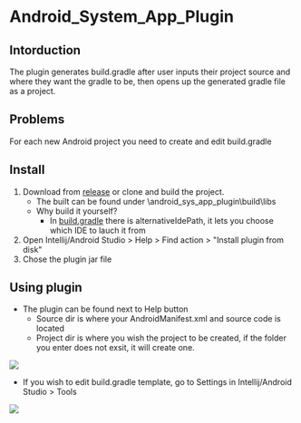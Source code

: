 # Android_System_App_Plugin
## Intorduction
The plugin generates build.gradle after user inputs their project source and where they want the gradle to be, then opens up the generated gradle file as a project.
## Problems
For each new Android project you need to create and edit build.gradle
## Install
1. Download from [release](https://github.com/Alwin-Lin/Android_System_App_Plugin/releases/tag/1.0) or clone and build the project.
   * The built can be found under \android_sys_app_plugin\build\libs
   * Why build it yourself? 
      * In [build.gradle](https://github.com/Alwin-Lin/Android_System_App_Plugin/blob/ae6c056a9ce599a36c8b1984ede57f5c63642a79/build.gradle#L31) there is alternativeIdePath, it lets you choose which IDE to lauch it from
2. Open Intellij/Android Studio > Help > Find action > "Install plugin from disk"
3. Chose the plugin jar file
## Using plugin
- The plugin can be found next to Help button
  - Source dir is where your AndroidManifest.xml and source code is located
  - Project dir is where you wish the project to be created, if the folder you enter does not exsit, it will create one.

![](https://user-images.githubusercontent.com/22556115/87254708-4ea77a00-c439-11ea-9a52-22d972f971f2.png)

- If you wish to edit build.gradle template, go to Settings in Intellij/Android Studio > Tools

![](https://user-images.githubusercontent.com/22556115/87254709-4f401080-c439-11ea-82a3-e7034527596e.png)
